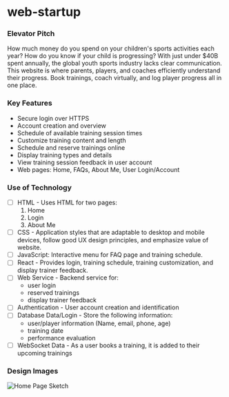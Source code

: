 # web-startup

### Elevator Pitch
How much money do you spend on your children's sports activities each year? How do you know if your child is progressing? With just under $40B spent annually, the global youth sports industry lacks clear communication. This website is where parents, players, and coaches efficiently understand their progress. Book trainings, coach virtually, and log player progress all in one place. 

### Key Features
- Secure login over HTTPS
- Account creation and overview
- Schedule of available training session times
- Customize training content and length 
- Schedule and reserve trainings online
- Display training types and details
- View training session feedback in user account
- Web pages: Home, FAQs, About Me, User Login/Account



### Use of Technology
- [ ] HTML - Uses HTML for two pages:
  1. Home
  2. Login
  3. About Me
- [ ] CSS - Application styles that are adaptable to desktop and mobile devices, follow good UX design principles, and emphasize value of website.
- [ ] JavaScript: Interactive menu for FAQ page and training schedule.
- [ ] React - Provides login, training schedule, training customization, and display trainer feedback.
- [ ] Web Service - Backend service for:
  - user login
  - reserved trainings
  - display trainer feedback
- [ ] Authentication - User account creation and identification
- [ ] Database Data/Login - Store the following information:
  - user/player information (Name, email, phone, age)
  - training date
  - performance evaluation 
- [ ] WebSocket Data - As a user books a training, it is added to their upcoming trainings

### Design Images

![Home Page Sketch](https://drive.google.com/file/d/18wwYfJ-shmNPMOqQj6_bJAPiiJOAD_jI/view?usp=sharing)

